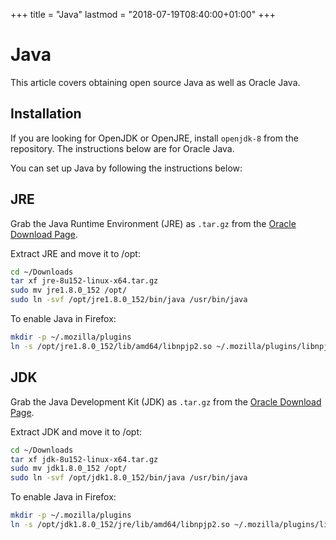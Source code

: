 +++
title = "Java"
lastmod = "2018-07-19T08:40:00+01:00"
+++
# Java

This article covers obtaining open source Java as well as Oracle Java.

## Installation

If you are looking for OpenJDK or OpenJRE, install `openjdk-8` from the repository. The instructions below are for Oracle Java.

You can set up Java by following the instructions below:

## JRE

Grab the Java Runtime Environment (JRE) as `.tar.gz` from the [Oracle Download Page](https://www.oracle.com/technetwork/java/javase/downloads/jre8-downloads-2133155.html).

Extract JRE and move it to /opt:

``` bash
cd ~/Downloads
tar xf jre-8u152-linux-x64.tar.gz
sudo mv jre1.8.0_152 /opt/
sudo ln -svf /opt/jre1.8.0_152/bin/java /usr/bin/java
```

To enable Java in Firefox:

``` bash
mkdir -p ~/.mozilla/plugins
ln -s /opt/jre1.8.0_152/lib/amd64/libnpjp2.so ~/.mozilla/plugins/libnpjp2.so
```

## JDK

Grab the Java Development Kit (JDK) as `.tar.gz` from the [Oracle Download Page](http://www.oracle.com/technetwork/java/javase/downloads/jdk8-downloads-2133152.html).

Extract JDK and move it to /opt:

``` bash
cd ~/Downloads
tar xf jdk-8u152-linux-x64.tar.gz
sudo mv jdk1.8.0_152 /opt/
sudo ln -svf /opt/jdk1.8.0_152/bin/java /usr/bin/java
```

To enable Java in Firefox:

``` bash
mkdir -p ~/.mozilla/plugins
ln -s /opt/jdk1.8.0_152/jre/lib/amd64/libnpjp2.so ~/.mozilla/plugins/libnpjp2.so
```